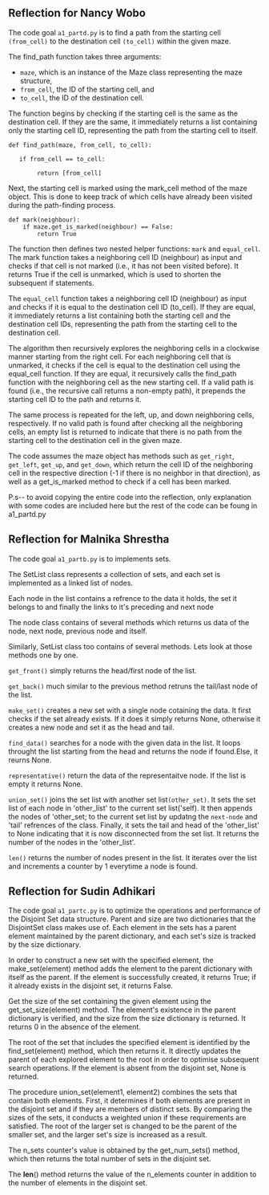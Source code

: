 
## Reflection for Nancy Wobo
The code goal `a1_partd.py` is to find a path from the starting cell `(from_cell)` to the destination cell `(to_cell)` within the given maze.

The find_path function takes three arguments: 
- `maze`, which is an instance of the Maze class representing the maze structure,
 - `from_cell`, the ID of the starting cell, and
 - `to_cell`, the ID of the destination cell.

 The function begins by checking if the starting cell is the same as the destination cell. If they are the same, it immediately returns a list containing only the starting cell ID, representing the path from the starting cell to itself. 

    def find_path(maze, from_cell, to_cell):

       if from_cell == to_cell:

            return [from_cell]

Next, the starting cell is marked using the mark_cell method of the maze object. This is done to keep track of which cells have already been visited during the path-finding process.

    def mark(neighbour):
        if maze.get_is_marked(neighbour) == False:
            return True


The function then defines two nested helper functions: `mark` and `equal_cell`. The mark function takes a neighboring cell ID (neighbour) as input and checks if that cell is not marked (i.e., it has not been visited before). It returns True if the cell is unmarked, which is used to shorten the subsequent if statements.
   
The `equal_cell` function takes a neighboring cell ID (neighbour) as input and checks if it is equal to the destination cell ID (to_cell). If they are equal, it immediately returns a list containing both the starting cell and the destination cell IDs, representing the path from the starting cell to the destination cell.

The algorithm then recursively explores the neighboring cells in a clockwise manner starting from the right cell. For each neighboring cell that is unmarked, it checks if the cell is equal to the destination cell using the equal_cell function. If they are equal, it recursively calls the find_path function with the neighboring cell as the new starting cell. If a valid path is found (i.e., the recursive call returns a non-empty path), it prepends the starting cell ID to the path and returns it.

The same process is repeated for the left, up, and down neighboring cells, respectively. If no valid path is found after checking all the neighboring cells, an empty list is returned to indicate that there is no path from the starting cell to the destination cell in the given maze.

The code assumes the maze object has methods such as `get_right`, `get_left`, `get_up`, and `get_down`, which return the cell ID of the neighboring cell in the respective direction (-1 if there is no neighbor in that direction), as well as a get_is_marked method to check if a cell has been marked.

P.s-- to avoid copying the entire code into the reflection, only explanation with some codes are included here but the rest of the code can be foung in a1_partd.py

## Reflection for Malnika Shrestha
The code goal `a1_partb.py` is to implements sets.

The SetList class represents a collection of sets, and each set is implemented as a linked list of nodes.

Each node in the list contains a refrence to the data it holds, the set it belongs to and finally the links to it's preceding and next node

The node class contains of several methods which returns us data of the node, next node, previous node and itself.

Similarly, SetList class too contains of several methods. Lets look at those methods one by one.

`get_front()` simply returns the head/first node of the list.

`get_back()` much similar to the previous method retruns the tail/last node of the list.

`make_set()` creates a new set with a single node cotaining the data. It first checks if the set already exists. If it does it simply returns None, otherwise it creates a 
new node and set it as the head and tail.

`find_data()` searches for a node with the given data in the list. It loops throught the list starting from the head and returns the node if found.Else, it reurns None.

`representative()` return the data of the representaitve node. If the list is empty it returns None.

`union_set()` joins the set list with another set list`(other_set)`. It sets the set list of each node in 'other_list' to the current set list('self). It then appends the nodes of 'other_set; to the current set list by updatng the `next-node` and 'tail' refrences of the class. Finally, it sets the tail and head of the 'other_list' to None indicating that it is now disconnected from the set list. It returns the number of the nodes in the 'other_list'.

`len()` returns the number of nodes present in the list. It iterates over the list and increments a counter by 1 everytime a node is found.


## Reflection for Sudin Adhikari
The code goal `a1_partc.py` is to optimize the operations and performance of the Disjoint Set data structure.
Parent and size are two dictionaries that the DisjointSet class makes use of. Each element in the sets has a parent element maintained by the parent dictionary, and each set's size is tracked by the size dictionary.

In order to construct a new set with the specified element, the make_set(element) method adds the element to the parent dictionary with itself as the parent. If the element is successfully created, it returns True; if it already exists in the disjoint set, it returns False.


Get the size of the set containing the given element using the get_set_size(element) method. The element's existence in the parent dictionary is verified, and the size from the size dictionary is returned. It returns 0 in the absence of the element.


The root of the set that includes the specified element is identified by the find_set(element) method, which then returns it. It directly updates the parent of each explored element to the root in order to optimise subsequent search operations. If the element is absent from the disjoint set, None is returned.

The procedure union_set(element1, element2) combines the sets that contain both elements. First, it determines if both elements are present in the disjoint set and if they are members of distinct sets. By comparing the sizes of the sets, it conducts a weighted union if these requirements are satisfied. The root of the larger set is changed to be the parent of the smaller set, and the larger set's size is increased as a result. 

The n_sets counter's value is obtained by the get_num_sets() method, which then returns the total number of sets in the disjoint set.

The __len__() method returns the value of the n_elements counter in addition to the number of elements in the disjoint set.
